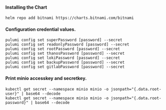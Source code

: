 #### Installing the Chart
```hcl
helm repo add bitnami https://charts.bitnami.com/bitnami
```

#### Configuration credential values.
```hcl
pulumi config set superPassword [password] --secret
pulumi config set readonlyPassword [password] --secret
pulumi config set rootPassword [password] --secret
pulumi config set thanosPassword [password] --secret
pulumi config set lokiPassword [password] --secret
pulumi config set backupPassword [password] --secret
pulumi config set gitlabPassword [password] --secret
```

#### Print minio accesskey and secretkey.
```hcl
kubectl get secret --namespace minio minio -o jsonpath="{.data.root-user}" | base64 --decode
kubectl get secret --namespace minio minio -o jsonpath="{.data.root-password}" | base64 --decode
```